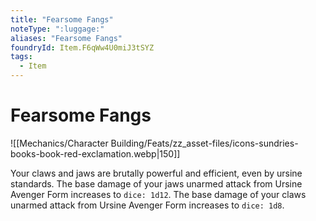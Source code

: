 ```yaml
---
title: "Fearsome Fangs"
noteType: ":luggage:"
aliases: "Fearsome Fangs"
foundryId: Item.F6qWw4U0miJ3tSYZ
tags:
  - Item
---
```


# Fearsome Fangs
![[Mechanics/Character Building/Feats/zz_asset-files/icons-sundries-books-book-red-exclamation.webp|150]]

Your claws and jaws are brutally powerful and efficient, even by ursine standards. The base damage of your jaws unarmed attack from Ursine Avenger Form increases to `dice: 1d12`. The base damage of your claws unarmed attack from Ursine Avenger Form increases to `dice: 1d8`.
